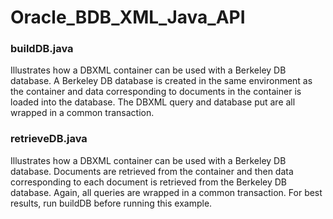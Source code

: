 # Oracle_BDB_XML_Java_API

### buildDB.java

Illustrates how a DBXML container can be used with a Berkeley DB database. A Berkeley DB database is created in the same environment as the container and data corresponding to documents in the container is loaded into the database. The DBXML query and database put are all wrapped in a common transaction.

### retrieveDB.java
  
Illustrates how a DBXML container can be used with a Berkeley DB database. Documents are retrieved from the container and then data corresponding to each document is retrieved from the Berkeley DB database. Again, all queries are wrapped in a common transaction. For best results, run buildDB before running this example.
